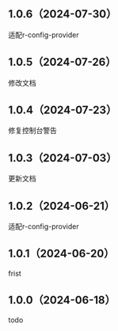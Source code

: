 ## 1.0.6（2024-07-30）
适配r-config-provider
## 1.0.5（2024-07-26）
修改文档
## 1.0.4（2024-07-23）
修复控制台警告
## 1.0.3（2024-07-03）
更新文档
## 1.0.2（2024-06-21）
适配r-config-provider
## 1.0.1（2024-06-20）
frist
## 1.0.0（2024-06-18）
todo
